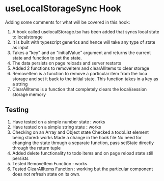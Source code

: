 # useLocalStorageSync Hook

Adding some comments for what will be covered in this hook:

1. A hook called uselocalStorage.tsx has been added that syncs local state to localstorage
2. It is built with typescript generics and hence will take any type of state as input
3. Takes a "key" and an "initialValue" argument and returns the current state and function to set the state.
4. The data persists on page reloads and server restarts
5. Added 2 functions to removeItem and clearAllItems to clear storage
6. RemoveItem is a function to remove a particular item from the loca storage and set it back to the initial state. This function takes in a key as a string
7. ClearAllItems is a function that completely clears the local/session storage memory

## Testing

1. Have tested on a simple number state : works
2. Have tested on a simple string state : works
3. Checking on an Array and Object state
   Checked a todoList element being stored: works
   Made a change in the hook file
   No need for changing the state through a separate function, pass setState directly through the return tuple
4. Added delete functionality to todo items and on page reload state still persists
5. Tested RemoveItem Function : works
6. Tested ClearAllItems Function : working but the particular component does not refresh state on its own.
